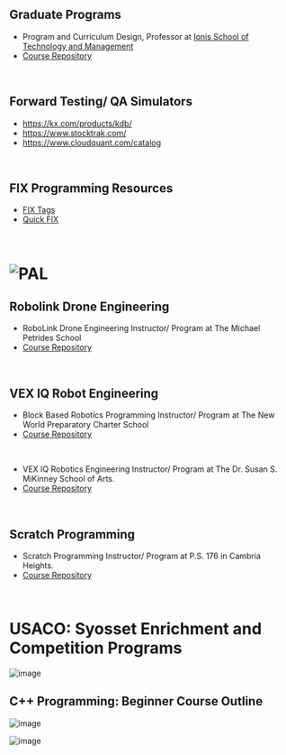 ## Graduate Programs
* Program and Curriculum Design, Professor at [Ionis School of Technology and Management](https://en.wikipedia.org/wiki/IONIS_School_of_Technology_and_Management)
* [Course Repository](https://github.com/ions29/cpp-reading-material/tree/main/00.%20Ionis%20School%20of%20Technology%20and%20Management)

<br>

## Forward Testing/ QA Simulators
* https://kx.com/products/kdb/
* https://www.stocktrak.com/
* https://www.cloudquant.com/catalog

<br>

## FIX Programming Resources
* [FIX Tags](https://www.onixs.biz/fix-dictionary/4.2/fields_by_tag.html)
* [Quick FIX](https://quickfixengine.org/c/documentation/)

<br>

# ![PAL](https://images.squarespace-cdn.com/content/v1/549af14be4b038053fe035c4/1539955241053-Y44WLCS7VF1YZWKMHJNA/PAL+Logo.jpg?format=2500w)

## Robolink Drone Engineering
* RoboLink Drone Engineering Instructor/ Program at The Michael Petrides School
* [Course Repository](https://github.com/ions29/cpp-reading-material/tree/main/PAL/RoboLink%20Drone%20Engineering%20-%20Petrides)

<br>

## VEX IQ Robot Engineering
* Block Based Robotics Programming Instructor/ Program at The New World Preparatory Charter School
* [Course Repository](https://github.com/ions29/cpp-reading-material/tree/main/PAL/VEX%20IQ%20Robotics%20-%20New%20World%20Prep)

<br>

* VEX IQ Robotics Engineering Instructor/ Program at The Dr. Susan S. MiKinney School of Arts.
* [Course Repository](https://github.com/ions29/cpp-reading-material/tree/main/PAL/VEX%20IQ%20Robotics%20-%20Susan%20McKinney)

<br>

## Scratch Programming
* Scratch Programming Instructor/ Program at P.S. 176 in Cambria Heights.
* [Course Repository](https://github.com/ions29/cpp-reading-material/tree/main/PAL/Scratch%20Programming%20-%20PS176Q)

<br>

# USACO: Syosset Enrichment and Competition Programs

![image](https://github.com/ions29/cpp-reading-material/assets/127531384/dcd7e40d-08a9-4edc-9b19-58f5209f91c1)


## C++ Programming: Beginner Course Outline




![image](https://github.com/ions29/cpp-reading-material/assets/127531384/15855014-4936-422f-a2f6-e275dc2251f6)


![image](https://github.com/ions29/cpp-reading-material/assets/127531384/6c8a9cd9-44a4-4079-a00d-59c4403e989b)




